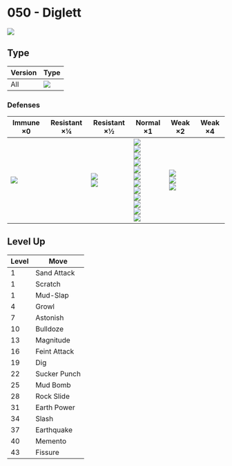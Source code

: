 # 050 - Diglett
![][050]

## Type

Version | Type
---     | ---
All     | ![][ground]

### Defenses

Immune ×0         | Resistant ×¼ | Resistant ×½                 | Normal ×1                                                                                                                                                                     | Weak ×2                                  | Weak ×4
---               | ---          | ---                          | ---                                                                                                                                                                           | ---                                      | ---
![][electric]<br> | &nbsp;       | ![][poison]<br>![][rock]<br> | ![][normal]<br>![][fighting]<br>![][flying]<br>![][ground]<br>![][bug]<br>![][ghost]<br>![][steel]<br>![][fire]<br>![][psychic]<br>![][dragon]<br>![][dark]<br>![][fairy]<br> | ![][water]<br>![][grass]<br>![][ice]<br> | &nbsp;

## Level Up

Level | Move
---   | ---
1     | Sand Attack
1     | Scratch
1     | Mud-Slap
4     | Growl
7     | Astonish
10    | Bulldoze
13    | Magnitude
16    | Feint Attack
19    | Dig
22    | Sucker Punch
25    | Mud Bomb
28    | Rock Slide
31    | Earth Power
34    | Slash
37    | Earthquake
40    | Memento
43    | Fissure

[050]: ../img/pokemon/050.png
[normal]: ../img/types/normal.png
[fire]: ../img/types/fire.png
[fighting]: ../img/types/fighting.png
[water]: ../img/types/water.png
[flying]: ../img/types/flying.png
[grass]: ../img/types/grass.png
[poison]: ../img/types/poison.png
[electric]: ../img/types/electric.png
[ground]: ../img/types/ground.png
[psychic]: ../img/types/psychic.png
[rock]: ../img/types/rock.png
[ice]: ../img/types/ice.png
[bug]: ../img/types/bug.png
[dragon]: ../img/types/dragon.png
[ghost]: ../img/types/ghost.png
[dark]: ../img/types/dark.png
[steel]: ../img/types/steel.png
[fairy]: ../img/types/fairy.png
